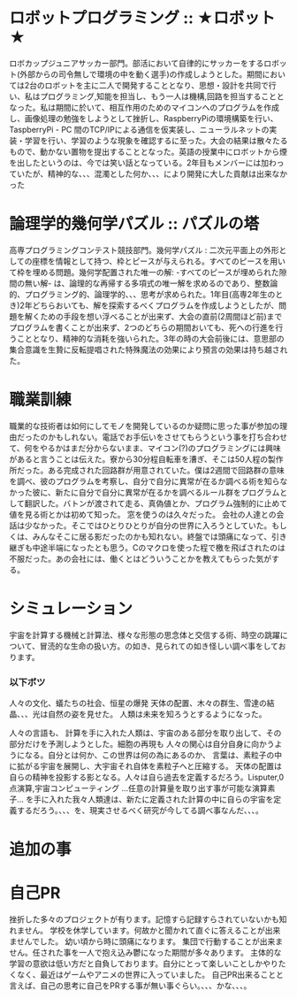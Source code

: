 # ロボットプログラミング :: ★ロボット★
ロボカップジュニアサッカー部門。部活において自律的にサッカーをするロボット(外部からの司令無しで環境の中を動く選手)の作成しようとした。期間においては2台のロボットを主に二人で開発することとなり、思想・設計を共同で行い、私はプログラミング,知能を担当し、もう一人は機構,回路を担当することとなった。私は期間に於いて、相互作用のためのマイコンへのプログラムを作成し、画像処理の勉強をしようとして挫折し、RaspberryPiの環境構築を行い、TaspberryPi - PC 間のTCP/IPによる通信を仮実装し、ニューラルネットの実装・学習を行い、学習のような現象を確認するに至った。大会の結果は散々たるもので、動かない置物を提出することとなった。英語の授業中にロボットから煙を出したというのは、今では笑い話となっている。2年目もメンバーには加わっていたが、精神的な、、、混濁とした何か、、、により開発に大した貢献は出来なかった

# 論理学的幾何学パズル :: パズルの塔
高専プログラミングコンテスト競技部門。幾何学パズル : 二次元平面上の外形としての座標を情報として持つ、枠とピースが与えられる。すべてのピースを用いて枠を埋める問題。幾何学配置された唯一の解: -すべてのピースが埋められた隙間の無い解- は、論理的な再帰する多項式の唯一解を求めるのであり、整数論的、プログラミング的、論理学的、、、思考が求められた。1年目(高専2年生のとき)2年どちらおいても、解を探索するべくプログラムを作成しようとしたが、問題を解くための手段を想い浮べることが出来ず、大会の直前(2周間ほど前)までプログラムを書くことが出来ず、2つのどちらの期間おいても、死への行進を行うこととなり、精神的な消耗を強いられた。3年の時の大会前後には、意思部の集合意識を生贄に反転提唱された特殊魔法の効果により預言の効果は持ち越された。

# 職業訓練
職業的な技術者は如何にしてモノを開発しているのか疑問に思った事が参加の理由だったのかもしれない。電話でお手伝いをさせてもらうという事を打ち合わせて、何をやるかはまだ分からないまま、マイコン(?)のプログラミングには興味があると言うことは伝えた。寮から30分程自転車を漕ぎ、そこは50人程の製作所だった。ある完成された回路群が用意されていた。僕は2週間で回路群の意味を調べ、彼のプログラムを考察し、自分で自分に異常が在るか調べる術を知らなかった彼に、新たに自分で自分に異常が在るかを調べるルール群をプログラムとして翻訳した。バトンが渡されて走る、真偽値とか、プログラム強制的に止めて値を見る術とかは初めて知った。 窓を使うのは久々だった。 会社の人達との会話は少なかった。そこではひとりひとりが自分の世界に入ろうとしていた。もしくは、みんなそこに居る影だったのかも知れない。終盤では頭痛になって、引き継ぎも中途半端になったとも思う。Cのマクロを使った程で檄を飛ばされたのは不服だった。あの会社には、働くとはどういうことかを教えてもらった気がする。

# シミュレーション
 宇宙を計算する機械と計算法、様々な形態の思念体と交信する術、時空の跳躍について、冒涜的な生命の扱い方。の如き、見られての如き怪しい調べ事をしております。

### 以下ボツ
人々の文化、蟻たちの社会、恒星の爆発
天体の配置、木々の群生、雪達の結晶、、、光は自然の姿を見せた。
人類は未来を知ろうとするようになった。

人々の言語も、 計算を手に入れた人類は、宇宙のある部分を取り出して、その部分だけを予測しようとした。細胞の再現も
人々の関心は自分自身に向かうようになる。自分とは何か、この世界は何の為にあるのか、
言葉は、素粒子の中に拡がる宇宙を展開し、大宇宙それ自体を素粒子へと圧縮する。
天体の配置は自らの精神を投影する影となる。人々は自ら過去を定義するだろう。Lisputer,0点演算,宇宙コンピューティング ...任意の計算量を取り出す事が可能な演算素子... を手に入れた我々人類達は、新たに定義された計算の中に自らの宇宙を定義するだろう。、、、を、現実させるべく研究が今してる調べ事なんだ、、、。

# 追加の事

# 自己PR
 挫折した多々のプロジェクトが有ります。記憶すら記録すらされていないかも知れません。
 学校を休学しています。何故かと聞かれて直ぐに答えることが出来ませんでした。
 幼い頃から時に頭痛になります。
 集団で行動することが出来ません。任された事を一人で抱え込み鬱になった期間が多々あります。
 主体的な学習の意欲は低い方だと自負しております。自分にとって楽しいことしかやりたくなく、最近はゲームやアニメの世界に入っていました。
 自己PR出来ることと言えば、自己の思考に自己をPRする事が無い事ぐらい。、、、かな、、、。

